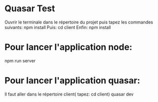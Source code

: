 # Quasar Test
Ouvrir le terminale dans le répertoire du projet puis tapez les commandes suivants:
npm install 
Puis:
cd client
Enfin:
npm install
# Pour lancer l'application node:
npm run server
# Pour lancer l'application quasar:
Il faut aller dans le répertoire client( tapez: cd client)
quasar dev

